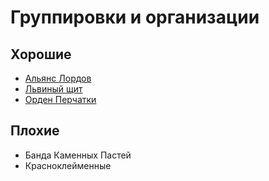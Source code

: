 # Группировки и организации

## Хорошие
* [Альянс Лордов](alians-lordov.md)
* [Львиный щит](lviniy-shit.md)
* [Орден Перчатки](orden-perchatki.md)

## Плохие
* Банда Каменных Пастей
* Красноклейменные